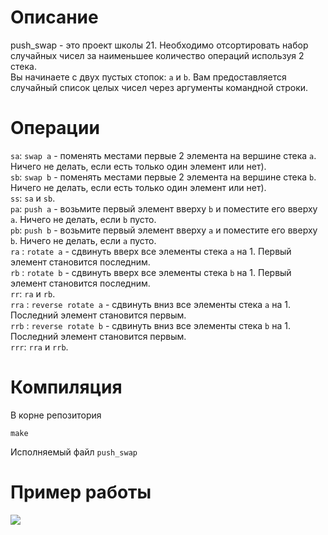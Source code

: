 # Описание
push_swap - это проект школы 21. Необходимо отсортировать набор случайных чисел
за наименьшее количество операций используя 2 стека. <br/>
Вы начинаете с двух пустых стопок: `a` и `b`. Вам предоставляется случайный список целых чисел через аргументы командной строки.

# Операции
`sa`: `swap a` - поменять местами первые 2 элемента на вершине стека `a`. Ничего не делать, если есть только один элемент или нет).<br/>
`sb`: `swap b` - поменять местами первые 2 элемента на вершине стека `b`. Ничего не делать, если есть только один элемент или нет).<br/>
`ss`: `sa` и `sb`.<br/>
`pa`: `push a` - возьмите первый элемент вверху `b` и поместите его вверху `a`. Ничего не делать, если `b` пусто.<br/>
`pb`: `push b` - возьмите первый элемент вверху `a` и поместите его вверху `b`. Ничего не делать, если `a` пусто.<br/>
`ra` : `rotate a` - сдвинуть вверх все элементы стека `a` на 1. Первый элемент становится последним.<br/>
`rb` : `rotate b` - сдвинуть вверх все элементы стека `b` на 1. Первый элемент становится последним.<br/>
`rr`: `ra` и `rb`.<br/>
`rra` : `reverse rotate a` - сдвинуть вниз все элементы стека `a` на 1. Последний элемент становится первым.<br/>
`rrb` : `reverse rotate b` - сдвинуть вниз все элементы стека `b` на 1. Последний элемент становится первым.<br/>
`rrr`: `rra` и `rrb`.

# Компиляция
В корне репозитория
```
make
```
Исполняемый файл `push_swap`

# Пример работы
![](https://github.com/dwanett/push_swap/blob/master/gif/1.gif)
